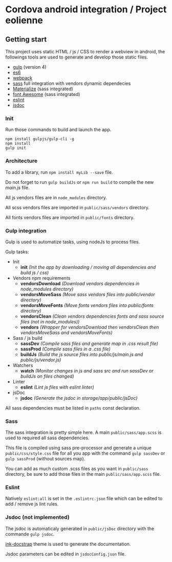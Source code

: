 # Cordova android integration / Project eolienne

## Getting start

This project uses static HTML / js / CSS to render a webview in android, the followings tools are used to generate and develop those static files.
- [gulp](https://github.com/gulpjs/gulp/tree/4.0) (version 4)
- [es6](http://es6-features.org)
- [webpack](https://webpack.js.org/)
- [sass](http://sass-lang.com/) full integration with vendors dynamic dependecies
- [Materialize](http://materializecss.com/) (sass integrated)
- [font Awesome](http://fontawesome.io/) (sass integrated)
- [eslint](http://eslint.org/)
- [jsdoc](http://usejsdoc.org/)

### Init

Run those commands to build and launch the app.

```
npm install gulpjs/gulp-cli -g
npm install
gulp init
```

### Architecture

To add a library, run `npm install myLib --save` file.

Do not forget to run `gulp buildJs` or `npm run build` to compile the new *main.js* file.

All js vendors files are in `node_modules` directory.

All scss vendors files are imported in `public/sass/vendors` directory.

All fonts vendors files are imported in `public/fonts` directory.

### Gulp integration

Gulp is used to automatize tasks, using nodeJs to process files.

Gulp tasks:

- Init
    - **init** *(Init the app by downloading / moving all dependencies and build js / css)*
- Vendors npm requirements
    - **vendorsDownload** *(Download vendors dependencies in node_modules directory)*
    - **vendorsMoveSass** *(Move sass vendors files into public/vendor directory)*
    - **vendorsMoveFonts** *(Move fonts vendors files into public/fonts directory)*
    - **vendorsClean** *(Clean vendors dependencies fonts and sass source files (not in node_modules))*
    - **vendors** *(Wrapper for vendorsDownload then vendorsClean then vendorsMoveSass and vendorsMoveFonts)*
- Sass / js build
    - **sassDev** *(Compile sass files and generate map in .css result file)*
    - **sassProd** *(Compile sass files in a .css file)*
    - **buildJs** *(Build the js source files into public/js/main.js and public/js/vendor.js)*
- Watchers
    - **watch** *(Monitor changes in js and sass src and run sassDev or buildJs on files changed)*
- Linter
    - **eslint** *(Lint js files with eslint linter)*
- jsDoc
    - **jsdoc** *(Generate the jsdoc in storage/app/public/jsDoc)*
    
All sass dependencies must be listed in `paths` const declaration.

### Sass

The sass integration is pretty simple here. A main `public/sass/app.scss` is used to required all sass dependencies.

This file is compiled using sass pre-processor and generate a unique `public/css/style.css` file for all you app with the command `gulp sassDev` or `gulp sassProd` (without sources map).

You can add as much custom .scss files as you want in `public/sass` directory, be sure to add those files in the main `public/sass/app.scss` file.

### Eslint

Natively `eslint:all` is set in the `.eslintrc.json` file which can be edited to add / remove js lint rules.

### Jsdoc (not implemented)

The jsdoc is automaticaly generated in `public/jsDoc` directory with the commande `gulp jsdoc`.

[ink-docstrap](https://github.com/docstrap/docstrap) theme is used to generate the documentation.

Jsdoc parameters can be edited in `jsdocConfig.json` file.
